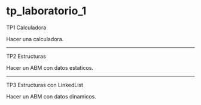 # tp_laboratorio_1

TP1 Calculadora

Hacer una calculadora.

-----------------------

TP2 Estructuras

Hacer un ABM con datos estaticos.

-----------------------

TP3 Estructuras con LinkedList

Hacer un ABM con datos dinamicos.
